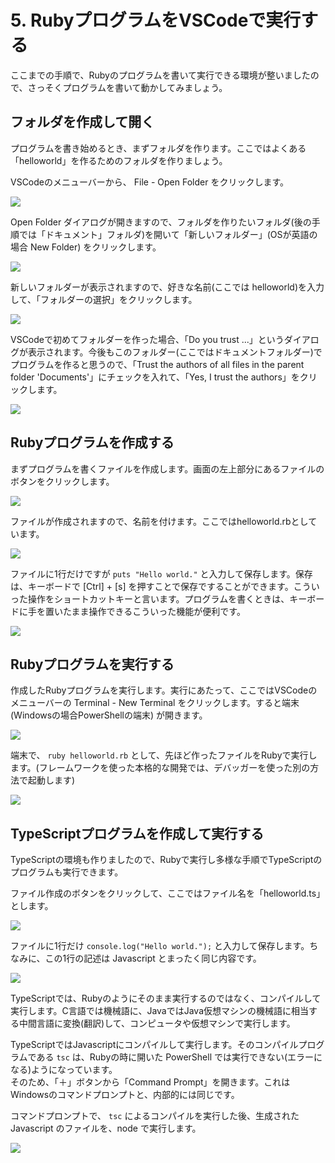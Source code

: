 # 5. RubyプログラムをVSCodeで実行する

ここまでの手順で、Rubyのプログラムを書いて実行できる環境が整いましたので、さっそくプログラムを書いて動かしてみましょう。

## フォルダを作成して開く

プログラムを書き始めるとき、まずフォルダを作ります。ここではよくある「helloworld」を作るためのフォルダを作りましょう。

VSCodeのメニューバーから、 File - Open Folder をクリックします。

![](images/05_vscode_01.png)

Open Folder ダイアログが開きますので、フォルダを作りたいフォルダ(後の手順では「ドキュメント」フォルダ)を開いて「新しいフォルダー」(OSが英語の場合 New Folder) をクリックします。

![](images/05_vscode_02.png)

新しいフォルダーが表示されますので、好きな名前(ここでは helloworld)を入力して、「フォルダーの選択」をクリックします。

![](images/05_vscode_03.png)

VSCodeで初めてフォルダーを作った場合、「Do you trust ...」というダイアログが表示されます。今後もこのフォルダー(ここではドキュメントフォルダー)でプログラムを作ると思うので、「Trust the authors of all files in the parent  folder 'Documents'」にチェックを入れて、「Yes, I trust the authors」をクリックします。

![](images/05_vscode_04.png)

## Rubyプログラムを作成する

まずプログラムを書くファイルを作成します。画面の左上部分にあるファイルのボタンをクリックします。

![](images/05_vscode_05.png)

ファイルが作成されますので、名前を付けます。ここではhelloworld.rbとしています。

![](images/05_vscode_06.png)

ファイルに1行だけですが `puts "Hello world."` と入力して保存します。保存は、キーボードで [Ctrl] + [s] を押すことで保存ですることができます。こういった操作をショートカットキーと言います。プログラムを書くときは、キーボードに手を置いたまま操作できるこういった機能が便利です。

![](images/05_vscode_07.png)

## Rubyプログラムを実行する

作成したRubyプログラムを実行します。実行にあたって、ここではVSCodeのメニューバーの Terminal - New Terminal をクリックします。すると端末 (Windowsの場合PowerShellの端末) が開きます。

![](images/05_vscode_08.png)

端末で、 `ruby helloworld.rb` として、先ほど作ったファイルをRubyで実行します。(フレームワークを使った本格的な開発では、デバッガーを使った別の方法で起動します)

![](images/05_vscode_09.png)

## TypeScriptプログラムを作成して実行する

TypeScriptの環境も作りましたので、Rubyで実行し多様な手順でTypeScriptのプログラムも実行できます。

ファイル作成のボタンをクリックして、ここではファイル名を「helloworld.ts」とします。

![](images/05_vscode_10.png)

ファイルに1行だけ `console.log("Hello world.");` と入力して保存します。ちなみに、この1行の記述は Javascript とまったく同じ内容です。

![](images/05_vscode_11.png)

TypeScriptでは、Rubyのようにそのまま実行するのではなく、コンパイルして実行します。C言語では機械語に、JavaではJava仮想マシンの機械語に相当する中間言語に変換(翻訳)して、コンピュータや仮想マシンで実行します。

TypeScriptではJavascriptにコンパイルして実行します。そのコンパイルプログラムである `tsc` は、Rubyの時に開いた PowerShell では実行できない(エラーになる)ようになっています。    
そのため、「＋」ボタンから「Command Prompt」を開きます。これはWindowsのコマンドプロンプトと、内部的には同じです。

コマンドプロンプトで、 `tsc` によるコンパイルを実行した後、生成された　Javascript のファイルを、node で実行します。

![](images/05_vscode_12.png)
